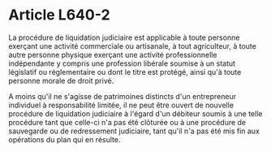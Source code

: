 # Article L640-2

La procédure de liquidation judiciaire est applicable à toute personne exerçant une activité commerciale ou artisanale, à tout agriculteur, à toute autre personne physique exerçant une activité professionnelle indépendante y compris une profession libérale soumise à un statut législatif ou réglementaire ou dont le titre est protégé, ainsi qu'à toute personne morale de droit privé.

A moins qu'il ne s'agisse de patrimoines distincts d'un entrepreneur individuel à responsabilité limitée, il ne peut être ouvert de nouvelle procédure de liquidation judiciaire à l'égard d'un débiteur soumis à une telle procédure tant que celle-ci n'a pas été clôturée ou à une procédure de sauvegarde ou de redressement judiciaire, tant qu'il n'a pas été mis fin aux opérations du plan qui en résulte.
